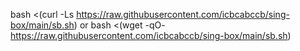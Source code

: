 bash <(curl -Ls https://raw.githubusercontent.com/icbcabccb/sing-box/main/sb.sh)
or
bash <(wget -qO- https://raw.githubusercontent.com/icbcabccb/sing-box/main/sb.sh)
